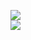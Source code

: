 [![](https://img.shields.io/badge/Made%20With-Github%20Spray-lightgrey.svg?style=for-the-badge&logo=github)](https://github.com/Annihil/github-spray#6351)  
[![](https://i.imgur.com/2DrTn0Z.gif)](https://github.com/Annihil/github-spray)